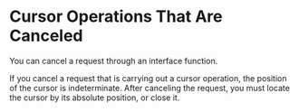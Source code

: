 <!-- loio3bde8f2a6c5f10148d76bd396ebe61c4 -->

# Cursor Operations That Are Canceled

You can cancel a request through an interface function.

If you cancel a request that is carrying out a cursor operation, the position of the cursor is indeterminate. After canceling the request, you must locate the cursor by its absolute position, or close it.

